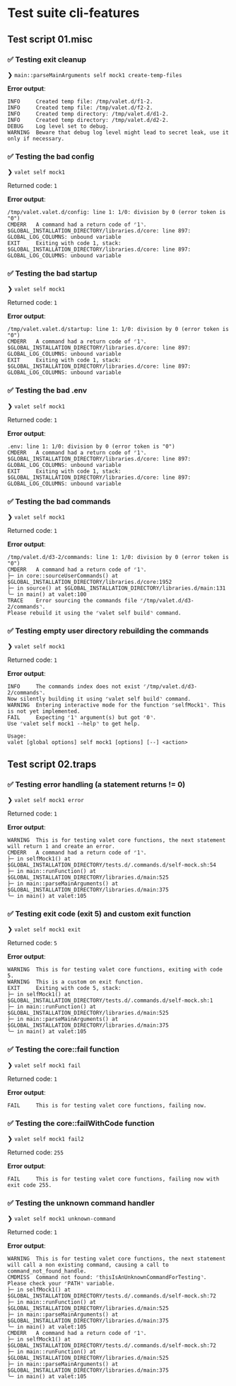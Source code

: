 # Test suite cli-features

## Test script 01.misc

### ✅ Testing exit cleanup

❯ `main::parseMainArguments self mock1 create-temp-files`

**Error output**:

```text
INFO     Created temp file: /tmp/valet.d/f1-2.
INFO     Created temp file: /tmp/valet.d/f2-2.
INFO     Created temp directory: /tmp/valet.d/d1-2.
INFO     Created temp directory: /tmp/valet.d/d2-2.
DEBUG    Log level set to debug.
WARNING  Beware that debug log level might lead to secret leak, use it only if necessary.
```

### ✅ Testing the bad config

❯ `valet self mock1`

Returned code: `1`

**Error output**:

```text
/tmp/valet.valet.d/config: line 1: 1/0: division by 0 (error token is "0")
CMDERR   A command had a return code of ⌜1⌝.
$GLOBAL_INSTALLATION_DIRECTORY/libraries.d/core: line 897: GLOBAL_LOG_COLUMNS: unbound variable
EXIT     Exiting with code 1, stack:
$GLOBAL_INSTALLATION_DIRECTORY/libraries.d/core: line 897: GLOBAL_LOG_COLUMNS: unbound variable
```

### ✅ Testing the bad startup

❯ `valet self mock1`

Returned code: `1`

**Error output**:

```text
/tmp/valet.valet.d/startup: line 1: 1/0: division by 0 (error token is "0")
CMDERR   A command had a return code of ⌜1⌝.
$GLOBAL_INSTALLATION_DIRECTORY/libraries.d/core: line 897: GLOBAL_LOG_COLUMNS: unbound variable
EXIT     Exiting with code 1, stack:
$GLOBAL_INSTALLATION_DIRECTORY/libraries.d/core: line 897: GLOBAL_LOG_COLUMNS: unbound variable
```

### ✅ Testing the bad .env

❯ `valet self mock1`

Returned code: `1`

**Error output**:

```text
.env: line 1: 1/0: division by 0 (error token is "0")
CMDERR   A command had a return code of ⌜1⌝.
$GLOBAL_INSTALLATION_DIRECTORY/libraries.d/core: line 897: GLOBAL_LOG_COLUMNS: unbound variable
EXIT     Exiting with code 1, stack:
$GLOBAL_INSTALLATION_DIRECTORY/libraries.d/core: line 897: GLOBAL_LOG_COLUMNS: unbound variable
```

### ✅ Testing the bad commands

❯ `valet self mock1`

Returned code: `1`

**Error output**:

```text
/tmp/valet.d/d3-2/commands: line 1: 1/0: division by 0 (error token is "0")
CMDERR   A command had a return code of ⌜1⌝.
├─ in core::sourceUserCommands() at $GLOBAL_INSTALLATION_DIRECTORY/libraries.d/core:1952
├─ in source() at $GLOBAL_INSTALLATION_DIRECTORY/libraries.d/main:131
╰─ in main() at valet:100
TRACE    Error sourcing the commands file ⌜/tmp/valet.d/d3-2/commands⌝.
Please rebuild it using the ⌜valet self build⌝ command.
```

### ✅ Testing empty user directory rebuilding the commands

❯ `valet self mock1`

Returned code: `1`

**Error output**:

```text
INFO     The commands index does not exist ⌜/tmp/valet.d/d3-2/commands⌝.
Now silently building it using ⌜valet self build⌝ command.
WARNING  Entering interactive mode for the function ⌜selfMock1⌝. This is not yet implemented.
FAIL     Expecting ⌜1⌝ argument(s) but got ⌜0⌝.
Use ⌜valet self mock1 --help⌝ to get help.

Usage:
valet [global options] self mock1 [options] [--] <action>
```

## Test script 02.traps

### ✅ Testing error handling (a statement returns != 0)

❯ `valet self mock1 error`

Returned code: `1`

**Error output**:

```text
WARNING  This is for testing valet core functions, the next statement will return 1 and create an error.
CMDERR   A command had a return code of ⌜1⌝.
├─ in selfMock1() at $GLOBAL_INSTALLATION_DIRECTORY/tests.d/.commands.d/self-mock.sh:54
├─ in main::runFunction() at $GLOBAL_INSTALLATION_DIRECTORY/libraries.d/main:525
├─ in main::parseMainArguments() at $GLOBAL_INSTALLATION_DIRECTORY/libraries.d/main:375
╰─ in main() at valet:105
```

### ✅ Testing exit code (exit 5) and custom exit function

❯ `valet self mock1 exit`

Returned code: `5`

**Error output**:

```text
WARNING  This is for testing valet core functions, exiting with code 5.
WARNING  This is a custom on exit function.
EXIT     Exiting with code 5, stack:
├─ in selfMock1() at $GLOBAL_INSTALLATION_DIRECTORY/tests.d/.commands.d/self-mock.sh:1
├─ in main::runFunction() at $GLOBAL_INSTALLATION_DIRECTORY/libraries.d/main:525
├─ in main::parseMainArguments() at $GLOBAL_INSTALLATION_DIRECTORY/libraries.d/main:375
╰─ in main() at valet:105
```

### ✅ Testing the core::fail function

❯ `valet self mock1 fail`

Returned code: `1`

**Error output**:

```text
FAIL     This is for testing valet core functions, failing now.
```

### ✅ Testing the core::failWithCode function

❯ `valet self mock1 fail2`

Returned code: `255`

**Error output**:

```text
FAIL     This is for testing valet core functions, failing now with exit code 255.
```

### ✅ Testing the unknown command handler

❯ `valet self mock1 unknown-command`

Returned code: `1`

**Error output**:

```text
WARNING  This is for testing valet core functions, the next statement will call a non existing command, causing a call to command_not_found_handle.
CMDMISS  Command not found: ⌜thisIsAnUnknownCommandForTesting⌝.
Please check your ⌜PATH⌝ variable.
├─ in selfMock1() at $GLOBAL_INSTALLATION_DIRECTORY/tests.d/.commands.d/self-mock.sh:72
├─ in main::runFunction() at $GLOBAL_INSTALLATION_DIRECTORY/libraries.d/main:525
├─ in main::parseMainArguments() at $GLOBAL_INSTALLATION_DIRECTORY/libraries.d/main:375
╰─ in main() at valet:105
CMDERR   A command had a return code of ⌜1⌝.
├─ in selfMock1() at $GLOBAL_INSTALLATION_DIRECTORY/tests.d/.commands.d/self-mock.sh:72
├─ in main::runFunction() at $GLOBAL_INSTALLATION_DIRECTORY/libraries.d/main:525
├─ in main::parseMainArguments() at $GLOBAL_INSTALLATION_DIRECTORY/libraries.d/main:375
╰─ in main() at valet:105
```

